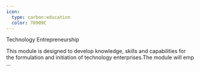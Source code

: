 ```yaml
---
icon:
  type: carbon:education
  color: 78909C
---
```

Technology Entrepreneurship

This module is designed to develop knowledge, skills and capabilities for the formulation and initiation of technology enterprises.The module will emp ... 
